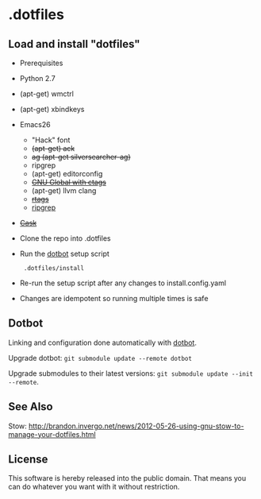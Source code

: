 .dotfiles
========

Load and install "dotfiles"
----------------------

 * Prerequisites
  * Python 2.7
  * (apt-get) wmctrl
  * (apt-get) xbindkeys
  * Emacs26
    * "Hack" font
    * ~~(apt-get) ack~~
    * ~~ag (apt-get silversearcher-ag)~~
    * ripgrep
    * (apt-get) editorconfig
    * ~~[GNU Global with ctags]~~
    * (apt-get) llvm clang
    * ~~[rtags]~~
    * [ripgrep]
  * [~~Cask~~](http://cask.readthedocs.org/)
 * Clone the repo into .dotfiles
 * Run the [dotbot] setup script

        .dotfiles/install

 * Re-run the setup script after any changes to install.config.yaml
  * Changes are idempotent so running multiple times is safe

Dotbot
------

Linking and configuration done automatically with [dotbot].

Upgrade dotbot:
`git submodule update --remote dotbot`

Upgrade submodules to their latest versions:
`git submodule update --init --remote`.


See Also
--------

Stow: http://brandon.invergo.net/news/2012-05-26-using-gnu-stow-to-manage-your-dotfiles.html


License
-------

This software is hereby released into the public domain. That means you can do
whatever you want with it without restriction.

[dotbot]: https://github.com/anishathalye/dotbot
[GNU Global with ctags]: https://github.com/leoliu/ggtags/wiki/Install-Global-with-support-for-exuberant-ctags
[rtags]: https://github.com/Andersbakken/rtags/wiki/Installing-RTags#let-the-build-system-download-and-compile-llvmclang
[ripgrep]: https://github.com/BurntSushi/ripgrep#installation
